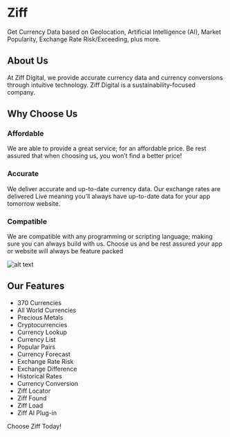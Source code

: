 # Ziff
Get Currency Data based on Geolocation, Artificial Intelligence (AI), Market Popularity, Exchange Rate Risk/Exceeding, plus more.

## About Us
At Ziff Digital, we provide accurate currency data and currency conversions through intuitive technology. Ziff Digital is a sustainability-focused company.

## Why Choose Us
### Affordable
We are able to provide a great service; for an affordable price. Be rest assured that when choosing us, you won’t find a better price!

### Accurate
We deliver accurate and up-to-date currency data. Our exchange rates are delivered Live meaning you’ll always have up-to-date data for your app tomorrow website.

### Compatible
We are compatible with any programming or scripting language; making sure you can always build with us. Choose us and be rest assured your app or website will always be feature packed

![alt text](https://i0.wp.com/ziff.digital/wp-content/uploads/2024/05/Screenshot_20240513_152358.png?resize=1200%2C2534&ssl=1)

## Our Features
* 370 Currencies
* All World Currencies
* Precious Metals
* Cryptocurrencies
* Currency Lookup
* Currency List
* Popular Pairs
* Currency Forecast
* Exchange Rate Risk
* Exchange Difference
* Historical Rates
* Currency Conversion
* Ziff Locator
* Ziff Found
* Ziff Load
* Ziff AI Plug-in

Choose Ziff Today!
